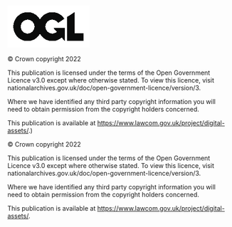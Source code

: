 ![OGL](https://github.com/LawCommissionofEnglandandWales/Crypto-token-definition/blob/main/About%20the%20Law%20Commission/OGL.png)

© Crown copyright 2022

This publication is licensed under the terms of the Open Government Licence v3.0 except where otherwise stated. To view this licence, visit nationalarchives.gov.uk/doc/open-government-licence/version/3.

Where we have identified any third party copyright information you will need to obtain permission from the copyright holders concerned. 

This publication is available at https://www.lawcom.gov.uk/project/digital-assets/.)

© Crown copyright 2022

This publication is licensed under the terms of the Open Government Licence v3.0 except where otherwise stated. To view this licence, visit nationalarchives.gov.uk/doc/open-government-licence/version/3.

Where we have identified any third party copyright information you will need to obtain permission from the copyright holders concerned. 

This publication is available at https://www.lawcom.gov.uk/project/digital-assets/.
